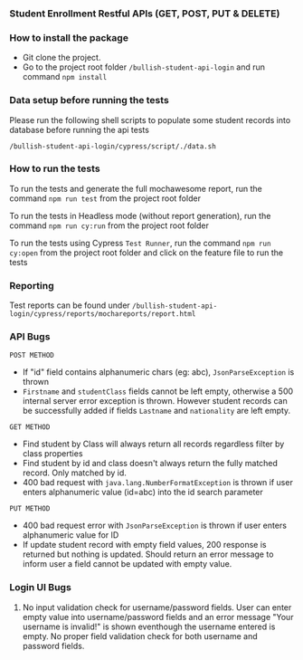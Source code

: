 ### Student Enrollment Restful APIs (GET, POST, PUT  & DELETE)

### How to install the package
- Git clone the project.
- Go to the project root folder `/bullish-student-api-login` and run command ```npm install```

### Data setup before running the tests
Please run the following shell scripts to populate some student records into database before running the api tests

`/bullish-student-api-login/cypress/script/./data.sh`

### How to run the tests

To run the tests and generate the full mochawesome report, run the command ```npm run test``` from the project root folder

To run the tests in Headless mode (without report generation), run the command ```npm run cy:run``` from the project root folder

To run the tests using Cypress `Test Runner`, run the command ```npm run cy:open``` from the project root folder and click on the feature file to run the tests

### Reporting
Test reports can be found under `/bullish-student-api-login/cypress/reports/mochareports/report.html`

### API Bugs
`POST METHOD`
-  If "id" field contains alphanumeric chars (eg: abc), `JsonParseException` is thrown
- `Firstname` and `studentClass` fields cannot be left empty, otherwise a 500 internal server error exception is thrown. However student records can be successfully added if fields `Lastname` and `nationality` are left empty.

`GET METHOD`
-  Find student by Class will always return all records regardless filter by class properties
-  Find student by id and class doesn't always return the fully matched record. Only matched by id.
-  400 bad request with `java.lang.NumberFormatException` is thrown if user enters alphanumeric value (id=abc) into the id search parameter

`PUT METHOD`
-  400 bad request error with `JsonParseException` is thrown if user enters alphanumeric value for ID
- If update student record with empty field values, 200 response is returned but nothing is updated. Should return an error message to inform user a field cannot be updated with empty value.

### Login UI Bugs
1. No input validation check for username/password fields. User can enter empty value into username/password fields and an error message "Your username is invalid!" is shown eventhough the username entered is empty. No proper field validation check for both username and password fields.
